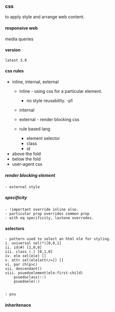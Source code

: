 ### css
to apply style and arrange web content.


#### responsive web
 media queries

#### version
    latest 3.0

#### css rules

- inline, internal, external
    - inline - using css for a particular element.
        - no style reusability.
        -p1
    - internal
    - external - render blocking css


    - rule based lang
        - element selector
        - class
        - id
- above the fold
- below the fold
- user-agent css

##### render blocking element
    - external style


##### specificity
    - !important override inline also.
    - particular prop overrides common prop
    - with eq specificity, lastone overrodes.


#### selectors
    - pattern used to select an html ele for styling.
    i. universal sel(*)[0,0,1]
    ii. id(#) [1,0,0]
    iii. class (.) [0,1,0]
    iv. ele sel(ele) []
    v. attr sel(ele[attr/=]) []
    vi. par ch(p>c)
    vii. descendant()
    viii. psuedoelement(ele:first-child)
        psuedoclass(::)
        psuedoele(:)


    : psu

#### inheritenace


